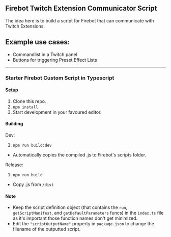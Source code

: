 ## Firebot Twitch Extension Communicator Script

The idea here is to build a script for Firebot that can communicate with Twitch Extensions.

## Example use cases:
- Commandlist in a Twitch panel
- Buttons for triggering Preset Effect Lists


---
### Starter Firebot Custom Script in Typescript

#### Setup
1. Clone this repo.
2. `npm install`
3. Start development in your favoured editor.

#### Building
Dev:
1. `npm run build:dev`
- Automatically copies the compiled .js to Firebot's scripts folder.

Release:
1. `npm run build`
- Copy .js from `/dist`

#### Note
- Keep the script definition object (that contains the `run`, `getScriptManifest`, and `getDefaultParameters` funcs) in the `index.ts` file as it's important those function names don't get minimized.
- Edit the `"scriptOutputName"` property in `package.json` to change the filename of the outputted script.

